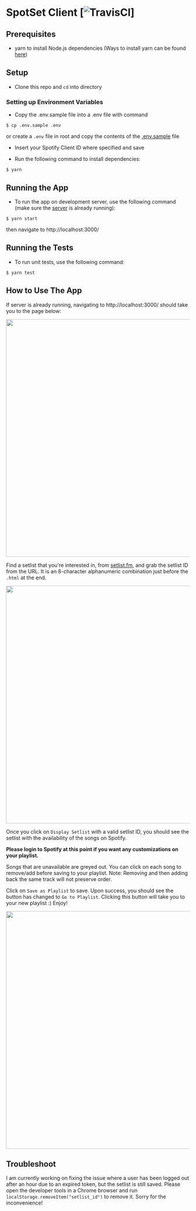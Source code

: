 # SpotSet Client [![TravisCI](https://travis-ci.com/hyoyou/spotset_app.svg?branch=master)]

## Prerequisites
- yarn to install Node.js dependencies (Ways to install yarn can be found [here](https://yarnpkg.com/lang/en/docs/install/#mac-stable))

## Setup
* Clone this repo and `cd` into directory

### Setting up Environment Variables
* Copy the .env.sample file into a .env file with command

```
$ cp .env.sample .env
```
or create a `.env` file in root and copy the contents of the [.env.sample](https://github.com/hyoyou/spotset_app/blob/master/.env.sample) file
* Insert your Spotify Client ID where specified and save

* Run the following command to install dependencies:

```
$ yarn
```

## Running the App
* To run the app on development server, use the following command (make sure the [server](https://github.com/hyoyou/spotset_api) is already running):

```
$ yarn start
```

then navigate to http://localhost:3000/

## Running the Tests
* To run unit tests, use the following command:

```
$ yarn test
```

## How to Use The App
If server is already running, navigating to http://localhost:3000/ should take you to the page below:

<p align="center">
  <img width="650" src="https://spotset.s3.amazonaws.com/Screen+Shot+2019-07-17+at+11.21.44+AM.png"s>
</p>

Find a setlist that you're interested in, from [setlist.fm](https://www.setlist.fm), and grab the setlist ID from the URL. It is an 8-character alphanumeric combination just before the `.html` at the end.

<p align="center">
  <img width="650" src="https://spotset.s3.amazonaws.com/Screen+Shot+2019-07-17+at+10.54.40+AM.png">
</p>

Once you click on `Display Setlist` with a valid setlist ID, you should see the setlist with the availability of the songs on Spotify.

**Please login to Spotify at this point if you want any customizations on your playlist.**

Songs that are unavailable are greyed out. You can click on each song to remove/add before saving to your playlist. Note: Removing and then adding back the same track will not preserve order.

Click on `Save as Playlist` to save. Upon success, you should see the button has changed to `Go to Playlist`. Clicking this button will take you to your new playlist :) Enjoy!

<p align="center">
  <img width="650" src="https://spotset.s3.amazonaws.com/Screen+Shot+2019-07-17+at+11.26.17+AM.png">
</p>

## Troubleshoot
I am currently working on fixing the issue where a user has been logged out after an hour due to an expired token, but the setlist is still saved. Please open the developer tools in a Chrome browser and run `localStorage.removeItem("setlist_id")` to remove it. Sorry for the inconvenience!